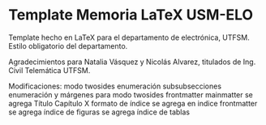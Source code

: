 Template Memoria LaTeX USM-ELO
==============================

Template hecho en LaTeX para el departamento de electrónica, UTFSM. Estilo obligatorio del departamento.

Agradecimientos para Natalia Vásquez y Nicolás Alvarez, titulados de Ing. Civil Telemática UTFSM.

Modificaciones:
	modo twosides
	enumeración subsubsecciones
	enumeración y márgenes para modo twosides
	frontmatter
	mainmatter
	se agrega Título Capítulo X
	formato de índice
		se agrega en indice frontmatter
		se agrega índice de figuras
		se agrega índice de tablas
